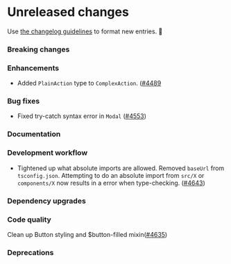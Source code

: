 # Unreleased changes

Use [the changelog guidelines](/documentation/Versioning%20and%20changelog.md) to format new entries. 💜

### Breaking changes

### Enhancements

- Added `PlainAction` type to `ComplexAction`. ([#4489](https://github.com/Shopify/polaris-react/pull/4489)

### Bug fixes

- Fixed try-catch syntax error in `Modal` ([#4553](https://github.com/Shopify/polaris-react/pull/4553))

### Documentation

### Development workflow

- Tightened up what absolute imports are allowed. Removed `baseUrl` from `tsconfig.json`. Attempting to do an absolute import from `src/X` or `components/X` now results in a error when type-checking. ([#4643](https://github.com/Shopify/polaris-react/pull/4643))

### Dependency upgrades

### Code quality

Clean up Button styling and $button-filled mixin([#4635](https://github.com/Shopify/polaris-react/pull/4635))

### Deprecations
